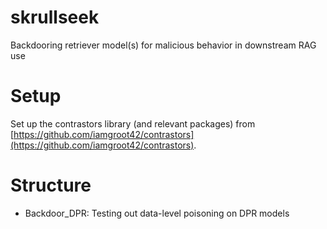 # skrullseek
Backdooring retriever model(s) for malicious behavior in downstream RAG use

# Setup

Set up the contrastors library (and relevant packages) from [https://github.com/iamgroot42/contrastors](https://github.com/iamgroot42/contrastors).

# Structure

- Backdoor_DPR: Testing out data-level poisoning on DPR models
